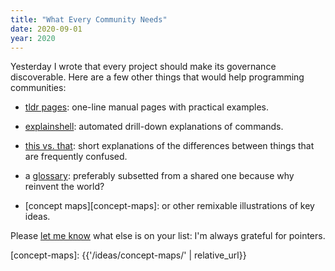 ```yaml
---
title: "What Every Community Needs"
date: 2020-09-01
year: 2020
---
```


Yesterday I wrote that every project should make its governance discoverable.
Here are a few other things that would help programming communities:

-   [tldr pages](https://tldr.sh/): one-line manual pages with practical examples.

-   [explainshell](https://explainshell.com/): automated drill-down explanations of commands.

-   [this vs. that](https://thisthat.dev/): short explanations of the differences between things that are frequently confused.

-   a [glossary](https://glosario.carpentries.org/): preferably subsetted from a shared one because why reinvent the world?

-   [concept maps][concept-maps]: or other remixable illustrations of key ideas.

Please [let me know](mailto:gvwilson@third-bit.com) what else is on your list:
I'm always grateful for pointers.

[concept-maps]: {{'/ideas/concept-maps/' | relative_url}}
